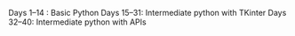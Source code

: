 Days 1–14 : Basic Python
Days 15–31: Intermediate python with TKinter
Days 32–40: Intermediate python with APIs
